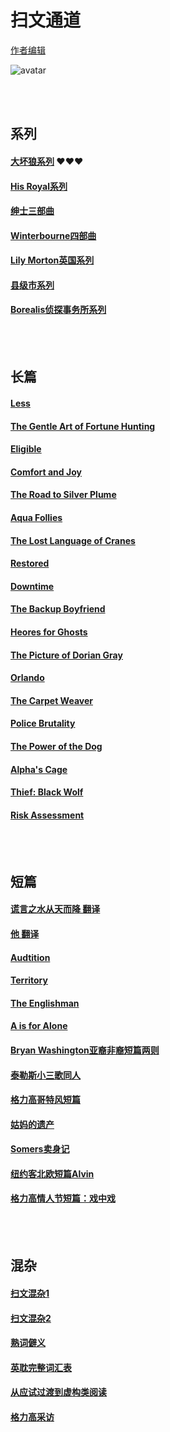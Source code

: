 # 扫文通道
[作者编辑](https://github.com/Boheme130/Fiction.git.io/edit/gh-pages/index.md)


![avatar](https://pro2-bar-s3-cdn-cf1.myportfolio.com/f60a1bb1208bdd41e01546cd1830c0b6/21e874c2-d687-4ac4-85ae-d8bbd31bc818_rwc_0x121x1124x880x1124.gif?h=35d4975c0773e2a2718784266b161133)

<br>
<br>

## 系列
#### [大坏狼系列](https://boheme130.github.io/BigBadWolf.git.io/) ❤️❤️❤️ <br>
#### [His Royal系列](https://boheme130.github.io/HisRoyaoSeries.git.io/) <br>
#### [绅士三部曲](https://boheme130.github.io/GentlemenSeries.git.io/) <br>
#### [Winterbourne四部曲](https://boheme130.github.io/WinterbourneSeries.git.io/) <br>
#### [Lily Morton英国系列](https://boheme130.github.io/LilyMorton.git.io/) <br>
#### [县级市系列](https://boheme130.github.io/HazardAndSomers.git.io/) <br>
#### [Borealis侦探事务所系列](https://boheme130.github.io/Borealis.git.io/) <br>



<br/>
<br/>

## 长篇
#### [Less](https://boheme130.github.io/Less.git.io/) <br>
#### [The Gentle Art of Fortune Hunting](https://boheme130.github.io/GentleArt.git.io/) <br>
#### [Eligible](https://boheme130.github.io/Eligible.git.io/) <br>
#### [Comfort and Joy](https://boheme130.github.io/ComfortAndJoy.git.io/) <br>
#### [The Road to Silver Plume](https://boheme130.github.io/RoadToSilverPlume.git.io/) <br>
#### [Aqua Follies](https://boheme130.github.io/AquaFollies.git.io/) <br>
#### [The Lost Language of Cranes](https://boheme130.github.io/LostLangCranes.git.io/) <br>
#### [Restored](https://boheme130.github.io/Restored.git.io/) <br>
#### [Downtime](https://boheme130.github.io/Downtime.git.io/) <br>
#### [The Backup Boyfriend](https://boheme130.github.io/BackupBoyfriend/) <br>
#### [Heores for Ghosts](https://boheme130.github.io/HeroesForGhosts.git.io/) <br>
#### [The Picture of Dorian Gray](https://boheme130.github.io/PictureOfDorianGray/) <br>
#### [Orlando](https://boheme130.github.io/Orlando.git.io/) <br>
#### [The Carpet Weaver](https://boheme130.github.io/CarpetWeaver.git.io/) <br>
#### [Police Brutality](https://boheme130.github.io/PoliceBrutality.git.io/) <br>
#### [The Power of the Dog](https://boheme130.github.io/PowerOfDog.git.io/) <br>
#### [Alpha's Cage](https://boheme130.github.io/AlphasCage.git.io/) <br>
#### [Thief: Black Wolf](https://boheme130.github.io/ThiefBlackWolf/) <br>
#### [Risk Assessment](https://boheme130.github.io/RiskAssessment.git.io/)



<br/>
<br/>

## 短篇
#### [谎言之水从天而降 翻译](https://boheme130.github.io/WaterFrNowh.git.io/) <br>
#### [他 翻译](https://boheme130.github.io/Him.git.io/) <br>
#### [Audtition](https://boheme130.github.io/Audition.git.io/) <br>
#### [Territory](https://boheme130.github.io/Territory.git.io/) <br>
#### [The Englishman](https://boheme130.github.io/TheEnglishman.git.io/) <br>
#### [A is for Alone](https://boheme130.github.io/AForAlone.git.io/) <br>
#### [Bryan Washington亚裔非裔短篇两则](https://boheme130.github.io/BryanWashington.git.io/) <br>
#### [泰勒斯小三歌同人](https://boheme130.github.io/YouBelongWithMe.git.io/) <br>
#### [格力高哥特风短篇](https://boheme130.github.io/WhenTheRoadRises.git.io/) <br>
#### [姑妈的遗产](https://boheme130.github.io/AuntAdelinesBequest.git.io/) <br>
#### [Somers卖身记](https://boheme130.github.io/SomersSold.git.io/) <br>
#### [纽约客北欧短篇Alvin](https://boheme130.github.io/Alvin.git.io/) <br>
#### [格力高情人节短篇：戏中戏](https://boheme130.github.io/ValentineSixBeats.git.io/) <br>




<br>
<br>

## 混杂
#### [扫文混杂1](https://boheme130.github.io/ReadingList2021Spring.git.io/) <br>
#### [扫文混杂2](https://boheme130.github.io/ReadingList2021Summer.git.io/) <br>
#### [熟词僻义](https://boheme130.github.io/VolcabularyWithDifferentMeanings.git.io/) <br>
#### [英耽完整词汇表](https://quizlet.com/Bohemian_/folders/fic/sets) <br>
#### [从应试过渡到虚构类阅读](https://boheme130.github.io/HowToRead.git.io/) <br>
#### [格力高采访](https://boheme130.github.io/GregoryAsheInterview.git.io/) <br>


<br>

